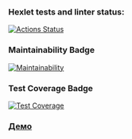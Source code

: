 ### Hexlet tests and linter status:
[![Actions Status](https://github.com/TimurDavlet/frontend-project-lvl3/workflows/hexlet-check/badge.svg)](https://github.com/TimurDavlet/frontend-project-lvl3/actions)

### Maintainability Badge
[![Maintainability](https://api.codeclimate.com/v1/badges/f96ccbd173f9bcb049cf/maintainability)](https://codeclimate.com/github/TimurDavlet/frontend-project-lvl3/maintainability)

### Test Coverage Badge
[![Test Coverage](https://api.codeclimate.com/v1/badges/f96ccbd173f9bcb049cf/test_coverage)](https://codeclimate.com/github/TimurDavlet/frontend-project-lvl3/test_coverage)

### [Демо](https://frontend-project-lvl3-ten-mu.vercel.app/)